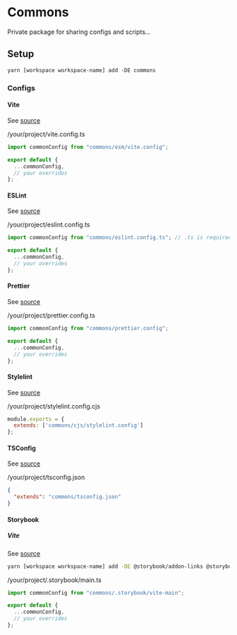# Commons

Private package for sharing configs and scripts...

## Setup

```
yarn [workspace workspace-name] add -DE commons
```

### Configs

#### Vite

See [source](vite.config.ts)

/your/project/vite.config.ts
```js
import commonConfig from "commons/esm/vite.config";

export default {
  ...commonConfig,
  // your overrides
};
```

#### ESLint

See [source](eslint.config.ts)

/your/project/eslint.config.ts
```ts
import commonConfig from "commons/eslint.config.ts"; // .ts is required here

export default {
  ...commonConfig,
  // your overrides
};
```
#### Prettier

See [source](prettier.config.ts)

/your/project/prettier.config.ts
```ts
import commonConfig from "commons/prettier.config";

export default {
  ...commonConfig,
  // your overrides
};
```

#### Stylelint

See [source](stylelint.config.ts)

/your/project/stylelint.config.cjs
```cjs
module.exports = {
  extends: ['commons/cjs/stylelint.config']
};
```

#### TSConfig

See [source](tsconfig.js)

/your/project/tsconfig.json
```json
{
  "extends": "commons/tsconfig.json"
}
```

#### Storybook

##### Vite

See [source](.storybook/vite-main.ts)

```sh
yarn [workspace workspace-name] add -DE @storybook/addon-links @storybook/addon-essentials @storybook/addon-interactions @storybook/addon-coverage
```

/your/project/.storybook/main.ts
```ts
import commonConfig from "commons/.storybook/vite-main";

export default {
  ...commonConfig,
  // your overrides
};
```
